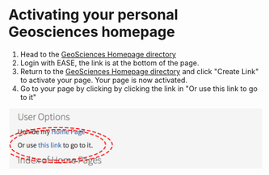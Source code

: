 # Activating your personal Geosciences homepage

1. Head to the [GeoSciences Homepage directory](https://www.geos.ed.ac.uk/homes)
2. Login with EASE, the link is at the bottom of the page.
3. Return to the [GeoSciences Homepage directory](https://www.geos.ed.ac.uk/homes) and click "Create Link" to activate your page. Your page is now activated.
4. Go to your page by clicking by clicking the link in "Or use this link to go to it"

<center> <img src="../img/activate_scrot.png" style="width: 500px;"/> </center>



